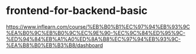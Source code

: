 # frontend-for-backend-basic
https://www.inflearn.com/course/%EB%B0%B1%EC%97%94%EB%93%9C%EA%B0%9C%EB%B0%9C%EC%9E%90-%EC%9C%84%ED%95%9C-%ED%94%84%EB%A1%A0%ED%8A%B8%EC%97%94%EB%93%9C-%EA%B8%B0%EB%B3%B8/dashboard
